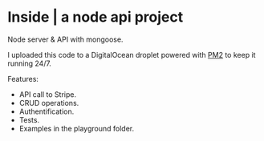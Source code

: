# Inside | a node api project

Node server &amp; API with mongoose.

I uploaded this code to a DigitalOcean droplet powered with [PM2](http://pm2.keymetrics.io "PM2 Homepage")
 to keep it running 24/7.

Features:
- API call to Stripe.
- CRUD operations.
- Authentification.
- Tests.
- Examples in the playground folder.

